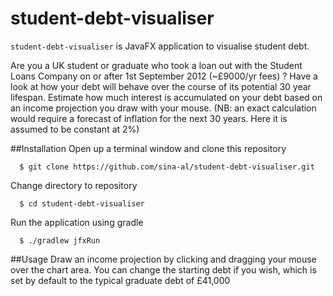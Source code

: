 # student-debt-visualiser
`student-debt-visualiser` is JavaFX application to visualise student debt.

Are you a UK student or graduate who took a loan out with the Student Loans Company on or after 1st September 2012 (~£9000/yr fees) ?
Have a look at how your debt will behave over the course of its potential 30 year lifespan. 
Estimate how much interest is accumulated on your debt based on an income projection you draw with your mouse. 
(NB: an exact calculation would require a forecast of inflation for the next 30 years. Here it is assumed to be constant at 2%)

##Installation
Open up a terminal window and clone this repository
```
  $ git clone https://github.com/sina-al/student-debt-visualiser.git
```
Change directory to repository
```
  $ cd student-debt-visualiser
```
Run the application using gradle
```
  $ ./gradlew jfxRun
```

##Usage
Draw an income projection by clicking and dragging your mouse over the chart area. 
You can change the starting debt if you wish, which is set by default to the typical graduate debt of £41,000


